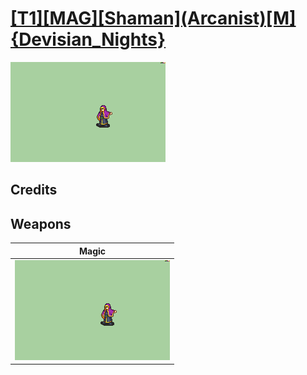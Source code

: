 # [\[T1\]\[MAG\]\[Shaman\]\(Arcanist\)\[M\]{Devisian_Nights}](../%5BT1%5D%5BMAG%5D%5BShaman%5D(Arcanist)%5BM%5D%7BDevisian_Nights%7D)

<img src="./6.%20Magic/Magic_000.png" alt="[T1][MAG][Shaman](Arcanist)[M]{Devisian_Nights} standing" />

## Credits



## Weapons


|Magic |
|  :---: |
| <img alt="Magic animation" src="./6.%20Magic/Magic.gif" /> |
